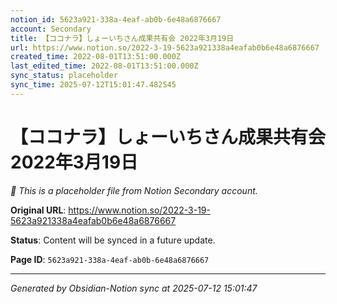 ```yaml
---
notion_id: 5623a921-338a-4eaf-ab0b-6e48a6876667
account: Secondary
title: 【ココナラ】しょーいちさん成果共有会 2022年3月19日
url: https://www.notion.so/2022-3-19-5623a921338a4eafab0b6e48a6876667
created_time: 2022-08-01T13:51:00.000Z
last_edited_time: 2022-08-01T13:51:00.000Z
sync_status: placeholder
sync_time: 2025-07-12T15:01:47.482545
---
```


# 【ココナラ】しょーいちさん成果共有会 2022年3月19日

*🔄 This is a placeholder file from Notion Secondary account.*

**Original URL**: https://www.notion.so/2022-3-19-5623a921338a4eafab0b6e48a6876667

**Status**: Content will be synced in a future update.

**Page ID**: `5623a921-338a-4eaf-ab0b-6e48a6876667`

---

*Generated by Obsidian-Notion sync at 2025-07-12 15:01:47*
